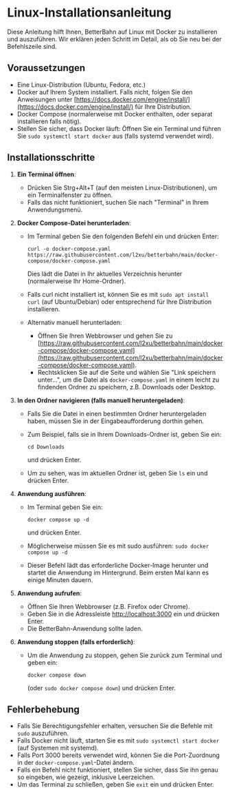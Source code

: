 # Linux-Installationsanleitung

Diese Anleitung hilft Ihnen, BetterBahn auf Linux mit Docker zu installieren und auszuführen. Wir erklären jeden Schritt im Detail, als ob Sie neu bei der Befehlszeile sind.

## Voraussetzungen

- Eine Linux-Distribution (Ubuntu, Fedora, etc.)
- Docker auf Ihrem System installiert. Falls nicht, folgen Sie den Anweisungen unter [https://docs.docker.com/engine/install/](https://docs.docker.com/engine/install/) für Ihre Distribution.
- Docker Compose (normalerweise mit Docker enthalten, oder separat installieren falls nötig).
- Stellen Sie sicher, dass Docker läuft: Öffnen Sie ein Terminal und führen Sie `sudo systemctl start docker` aus (falls systemd verwendet wird).

## Installationsschritte

1. **Ein Terminal öffnen**:
   - Drücken Sie Strg+Alt+T (auf den meisten Linux-Distributionen), um ein Terminalfenster zu öffnen.
   - Falls das nicht funktioniert, suchen Sie nach "Terminal" in Ihrem Anwendungsmenü.

2. **Docker Compose-Datei herunterladen**:
   - Im Terminal geben Sie den folgenden Befehl ein und drücken Enter:

     ```shell
     curl -o docker-compose.yaml https://raw.githubusercontent.com/l2xu/betterbahn/main/docker-compose/docker-compose.yaml
     ```

     Dies lädt die Datei in Ihr aktuelles Verzeichnis herunter (normalerweise Ihr Home-Ordner).

   - Falls curl nicht installiert ist, können Sie es mit `sudo apt install curl` (auf Ubuntu/Debian) oder entsprechend für Ihre Distribution installieren.
   - Alternativ manuell herunterladen:
     - Öffnen Sie Ihren Webbrowser und gehen Sie zu [https://raw.githubusercontent.com/l2xu/betterbahn/main/docker-compose/docker-compose.yaml](https://raw.githubusercontent.com/l2xu/betterbahn/main/docker-compose/docker-compose.yaml).
     - Rechtsklicken Sie auf die Seite und wählen Sie "Link speichern unter...", um die Datei als `docker-compose.yaml` in einem leicht zu findenden Ordner zu speichern, z.B. Downloads oder Desktop.

3. **In den Ordner navigieren (falls manuell heruntergeladen)**:
   - Falls Sie die Datei in einen bestimmten Ordner heruntergeladen haben, müssen Sie in der Eingabeaufforderung dorthin gehen.
   - Zum Beispiel, falls sie in Ihrem Downloads-Ordner ist, geben Sie ein:

     ```shell
     cd Downloads
     ```

     und drücken Enter.

   - Um zu sehen, was im aktuellen Ordner ist, geben Sie `ls` ein und drücken Enter.

4. **Anwendung ausführen**:
   - Im Terminal geben Sie ein:

     ```shell
     docker compose up -d
     ```

     und drücken Enter.

   - Möglicherweise müssen Sie es mit sudo ausführen: `sudo docker compose up -d`
   - Dieser Befehl lädt das erforderliche Docker-Image herunter und startet die Anwendung im Hintergrund. Beim ersten Mal kann es einige Minuten dauern.

5. **Anwendung aufrufen**:
   - Öffnen Sie Ihren Webbrowser (z.B. Firefox oder Chrome).
   - Geben Sie in die Adressleiste [http://localhost:3000](http://localhost:3000) ein und drücken Enter.
   - Die BetterBahn-Anwendung sollte laden.

6. **Anwendung stoppen (falls erforderlich)**:
   - Um die Anwendung zu stoppen, gehen Sie zurück zum Terminal und geben ein:

     ```shell
     docker compose down
     ```

     (oder `sudo docker compose down`)
     und drücken Enter.

## Fehlerbehebung

- Falls Sie Berechtigungsfehler erhalten, versuchen Sie die Befehle mit `sudo` auszuführen.
- Falls Docker nicht läuft, starten Sie es mit `sudo systemctl start docker` (auf Systemen mit systemd).
- Falls Port 3000 bereits verwendet wird, können Sie die Port-Zuordnung in der `docker-compose.yaml`-Datei ändern.
- Falls ein Befehl nicht funktioniert, stellen Sie sicher, dass Sie ihn genau so eingeben, wie gezeigt, inklusive Leerzeichen.
- Um das Terminal zu schließen, geben Sie `exit` ein und drücken Enter.
